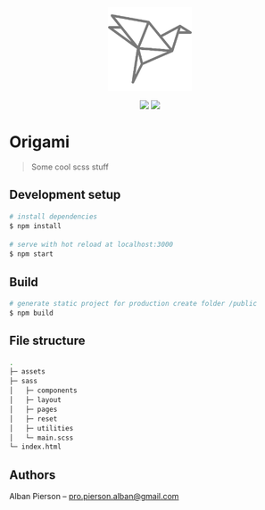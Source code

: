 <p align="center">
    <img src="./origami.svg" alt="origami logo" width="150px">
</p>
<p align="center">
  <a href="https://github.com/zalbani-lab/Origami/commits/master" alt="LastCommit"><img src="https://img.shields.io/github/last-commit/zalbani-lab/Origami?style=flat-square" /></a>
  <a href="http://hits.dwyl.com/zalbani-lab/Origami" alt="HitCount"><img src="http://hits.dwyl.com/zalbani-lab/Origami.svg" /></a>
</p>

# Origami 
> Some cool scss stuff

## Development setup

```bash
# install dependencies
$ npm install

# serve with hot reload at localhost:3000
$ npm start
```

## Build

```bash
# generate static project for production create folder /public
$ npm build
```

## File structure

```bash
.
├─ assets                     
├─ sass                      
│   ├─ components
│   ├─ layout
│   ├─ pages
│   ├─ reset
│   ├─ utilities
│   └─ main.scss
└─ index.html          
```

## Authors

Alban Pierson – pro.pierson.alban@gmail.com
